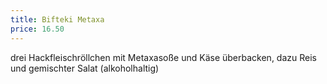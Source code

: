 ```yaml
---
title: Bifteki Metaxa
price: 16.50
---
```


drei Hackfleischröllchen mit Metaxasoße und Käse überbacken,
dazu Reis und gemischter Salat (alkoholhaltig)
